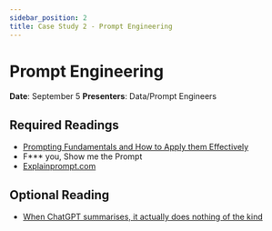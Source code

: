 ```yaml
---
sidebar_position: 2
title: Case Study 2 - Prompt Engineering
---
```


# Prompt Engineering

**Date**: September 5
**Presenters**: Data/Prompt Engineers

## Required Readings

- [Prompting Fundamentals and How to Apply them Effectively](https://eugeneyan.com/writing/prompting/)
- F*** you, Show me the Prompt
- [Explainprompt.com](https://www.explainprompt.com/)

## Optional Reading

- [When ChatGPT summarises, it actually does nothing of the kind](https://ea.rna.nl/2024/05/27/when-chatgpt-summarises-it-actually-does-nothing-of-the-kind/)
